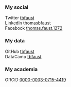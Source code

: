 ### My social
Twitter [tbfaust](https://twitter.com/tbfaust)<br>
LinkedIn [thomasbfaust](https://www.linkedin.com/in/thomasbfaust/)<br>
Facebook [thomas.faust.1272](https://www.facebook.com/thomas.faust.1272)

### My data
GitHub [tbfaust](https://github.com/tbfaust) <br>
DataCamp [tbfaust](https://datacamp.com/profile/tbfaust)

### My academia
ORCiD [0000-0003-0715-4419](https://orcid.org/0000-0003-0715-4419)
